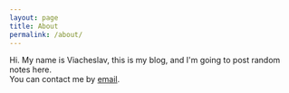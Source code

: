 ```yaml
---
layout: page
title: About
permalink: /about/
---
```


Hi. My name is Viacheslav, this is my blog, and I'm going to post random notes here.
 <br>
You can contact me by <a href="mailto:snowblind449@yandex.ru">email</a>.
